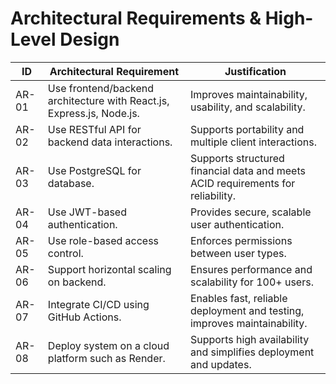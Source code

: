 # Architectural Requirements & High-Level Design

| ID      | Architectural Requirement                                                             | Justification                                                                                     |
|---------|----------------------------------------------------------------------------------------|-----------------------------------------------------------------------------------------------------|
| AR-01   | Use frontend/backend architecture with React.js, Express.js, Node.js.                 | Improves maintainability, usability, and scalability.                                               |
| AR-02   | Use RESTful API for backend data interactions.                                        | Supports portability and multiple client interactions.                                              |
| AR-03   | Use PostgreSQL for database.                                                          | Supports structured financial data and meets ACID requirements for reliability.                    |
| AR-04   | Use JWT-based authentication.                                                         | Provides secure, scalable user authentication.                                                      |
| AR-05   | Use role-based access control.                                                        | Enforces permissions between user types.                                                            |
| AR-06   | Support horizontal scaling on backend.                                                | Ensures performance and scalability for 100+ users.                                                 |
| AR-07   | Integrate CI/CD using GitHub Actions.                                                 | Enables fast, reliable deployment and testing, improves maintainability.                            |
| AR-08   | Deploy system on a cloud platform such as Render.                                     | Supports high availability and simplifies deployment and updates.                                   |